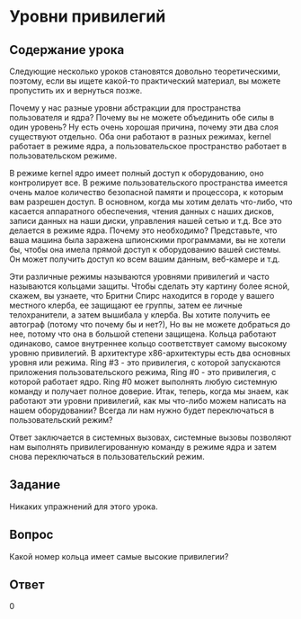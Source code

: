 # Уровни привилегий

## Содержание урока

Следующие несколько уроков становятся довольно теоретическими, поэтому, если вы ищете какой-то практический материал, вы можете пропустить их и вернуться позже.

Почему у нас разные уровни абстракции для пространства пользователя и ядра? Почему вы не можете объединить обе силы в один уровень? Ну есть очень хорошая причина, почему эти два слоя существуют отдельно. Оба они работают в разных режимах, kernel работает в режиме ядра, а пользовательское пространство работает в пользовательском режиме. 

В режиме kernel ядро имеет полный доступ к оборудованию, оно контролирует все. В режиме пользовательского пространства имеется очень малое количество безопасной памяти и процессора, к которым вам разрешен доступ. В основном, когда мы хотим делать что-либо, что касается аппаратного обеспечения, чтения данных с наших дисков, записи данных на наши диски, управления нашей сетью и т.д. Все это делается в режиме ядра. Почему это необходимо? Представьте, что ваша машина была заражена шпионскими программами, вы не хотели бы, чтобы она имела прямой доступ к оборудованию вашей системы. Он может получить доступ ко всем вашим данным, веб-камере и т.д.

Эти различные режимы называются уровнями привилегий и часто называются кольцами защиты. Чтобы сделать эту картину более ясной, скажем, вы узнаете, что Бритни Спирс находится в городе у вашего местного клерба, ее защищают ее группы, затем ее личные телохранители, а затем вышибала у клерба. Вы хотите получить ее автограф (потому что почему бы и нет?), Но вы не можете добраться до нее, потому что она в большой степени защищена. Кольца работают одинаково, самое внутреннее кольцо соответствует самому высокому уровню привилегий. В архитектуре x86-архитектуры есть два основных уровня или режима. Ring #3 - это привилегия, с которой запускаются приложения пользовательского режима, Ring #0 - это привилегия, с которой работает ядро. Ring #0 может выполнять любую системную команду и получает полное доверие. Итак, теперь, когда мы знаем, как работают эти уровни привилегий, как мы что-либо можем написать на нашем оборудовании? Всегда ли нам нужно будет переключаться в пользовательский режим? 

Ответ заключается в системных вызовах, системные вызовы позволяют нам выполнять привилегированную команду в режиме ядра и затем снова переключаться в пользовательский режим.

## Задание

Никаких упражнений для этого урока.

## Вопрос

Какой номер кольца имеет самые высокие привилегии?

## Ответ

0
